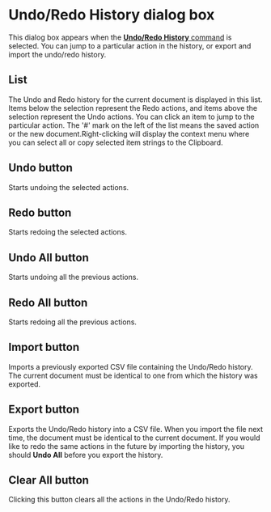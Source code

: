 # Undo/Redo History dialog box

This dialog box appears when the [**Undo/Redo History** command](../../cmd/edit/undo_history) is selected. You can jump to a particular action in the history, or export and import the undo/redo history.

## List

The Undo and Redo history for the current document is displayed in this list. Items below the selection represent the Redo actions, and items above the selection represent the Undo actions. You can click an item to jump to the particular action. The '#' mark on the left of the list means the saved action or the new document.Right-clicking will display the context menu where you can select all or copy selected item strings to the Clipboard.

## Undo button

Starts undoing the selected actions.

## Redo button

Starts redoing the selected actions.

## Undo All button

Starts undoing all the previous actions.

## Redo All button

Starts redoing all the previous actions.

## Import button

Imports a previously exported CSV file containing the Undo/Redo history. The current document must be identical to one from which the history was exported.

## Export button

Exports the Undo/Redo history into a CSV file. When you import the file next time, the document must be identical to the current document. If you would like to redo the same actions in the future by importing the history, you should **Undo All** before you export the history.

## Clear All button

Clicking this button clears all the actions in the Undo/Redo history.

